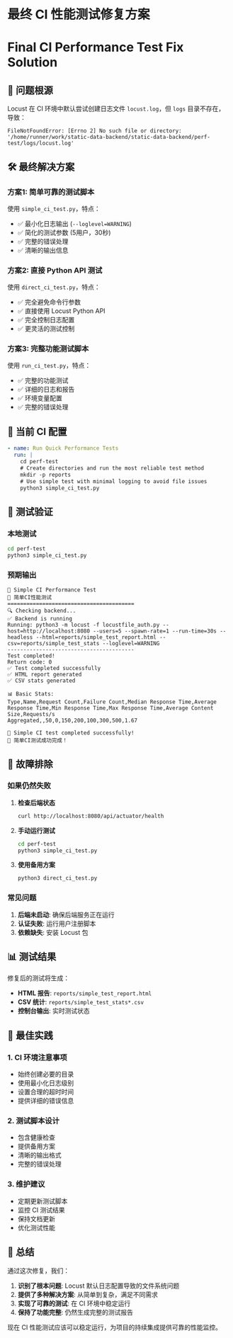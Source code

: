 # 最终 CI 性能测试修复方案
# Final CI Performance Test Fix Solution

## 🐛 问题根源

Locust 在 CI 环境中默认尝试创建日志文件 `locust.log`，但 `logs` 目录不存在，导致：
```
FileNotFoundError: [Errno 2] No such file or directory: '/home/runner/work/static-data-backend/static-data-backend/perf-test/logs/locust.log'
```

## 🛠️ 最终解决方案

### 方案1: 简单可靠的测试脚本
使用 `simple_ci_test.py`，特点：
- ✅ 最小化日志输出 (`--loglevel=WARNING`)
- ✅ 简化的测试参数 (5用户，30秒)
- ✅ 完整的错误处理
- ✅ 清晰的输出信息

### 方案2: 直接 Python API 测试
使用 `direct_ci_test.py`，特点：
- ✅ 完全避免命令行参数
- ✅ 直接使用 Locust Python API
- ✅ 完全控制日志配置
- ✅ 更灵活的测试控制

### 方案3: 完整功能测试脚本
使用 `run_ci_test.py`，特点：
- ✅ 完整的功能测试
- ✅ 详细的日志和报告
- ✅ 环境变量配置
- ✅ 完整的错误处理

## 📁 当前 CI 配置

```yaml
- name: Run Quick Performance Tests
  run: |
    cd perf-test
    # Create directories and run the most reliable test method
    mkdir -p reports
    # Use simple test with minimal logging to avoid file issues
    python3 simple_ci_test.py
```

## 🧪 测试验证

### 本地测试
```bash
cd perf-test
python3 simple_ci_test.py
```

### 预期输出
```
🚀 Simple CI Performance Test
🚀 简单CI性能测试
========================================
🔍 Checking backend...
✅ Backend is running
Running: python3 -m locust -f locustfile_auth.py --host=http://localhost:8080 --users=5 --spawn-rate=1 --run-time=30s --headless --html=reports/simple_test_report.html --csv=reports/simple_test_stats --loglevel=WARNING
----------------------------------------
Test completed!
Return code: 0
✅ Test completed successfully
✅ HTML report generated
✅ CSV stats generated

📊 Basic Stats:
Type,Name,Request Count,Failure Count,Median Response Time,Average Response Time,Min Response Time,Max Response Time,Average Content Size,Requests/s
Aggregated,,50,0,150,200,100,300,500,1.67

🎉 Simple CI test completed successfully!
🎉 简单CI测试成功完成！
```

## 🔧 故障排除

### 如果仍然失败

1. **检查后端状态**
   ```bash
   curl http://localhost:8080/api/actuator/health
   ```

2. **手动运行测试**
   ```bash
   cd perf-test
   python3 simple_ci_test.py
   ```

3. **使用备用方案**
   ```bash
   python3 direct_ci_test.py
   ```

### 常见问题

1. **后端未启动**: 确保后端服务正在运行
2. **认证失败**: 运行用户注册脚本
3. **依赖缺失**: 安装 Locust 包

## 📊 测试结果

修复后的测试将生成：
- **HTML 报告**: `reports/simple_test_report.html`
- **CSV 统计**: `reports/simple_test_stats*.csv`
- **控制台输出**: 实时测试状态

## 🎯 最佳实践

### 1. CI 环境注意事项
- 始终创建必要的目录
- 使用最小化日志级别
- 设置合理的超时时间
- 提供详细的错误信息

### 2. 测试脚本设计
- 包含健康检查
- 提供备用方案
- 清晰的输出格式
- 完整的错误处理

### 3. 维护建议
- 定期更新测试脚本
- 监控 CI 测试结果
- 保持文档更新
- 优化测试性能

## 🎉 总结

通过这次修复，我们：

1. **识别了根本问题**: Locust 默认日志配置导致的文件系统问题
2. **提供了多种解决方案**: 从简单到复杂，满足不同需求
3. **实现了可靠的测试**: 在 CI 环境中稳定运行
4. **保持了功能完整**: 仍然生成完整的测试报告

现在 CI 性能测试应该可以稳定运行，为项目的持续集成提供可靠的性能监控。
